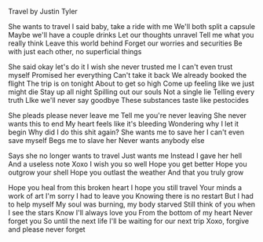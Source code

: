 Travel 
by Justin Tyler

She wants to travel
I said baby, take a ride with me 
We'll both split a capsule
Maybe we'll have a couple drinks
Let our thoughts unravel
Tell me what you really think 
Leave this world behind
Forget our worries and securities
Be with just each other, no superficial things

She said okay let's do it
I wish she never trusted me 
I can't even trust myself
Promised her everything
Can't take it back
We already booked the flight
The trip is on tonight
About to get so high
Come up feeling like we just might die
Stay up all night
Spilling out our souls
Not a single lie
Telling every truth 
LIke we'll never say goodbye
These substances taste like pestocides

She pleads please never leave me
Tell me you're never leaving
She never wants this to end
My heart feels like it's bleeding
Wondering why I let it begin
Why did I do this shit again? 
She wants me to save her
I can't even save myself
Begs me to slave her
Never wants anybody else

Says she no longer wants to travel
Just wants me
Instead I gave her hell 
And a useless note
Xoxo I wish you so well 
Hope you get better
Hope you outgrow your shell 
Hope you outlast the weather
And that you truly grow

Hope you heal from this broken heart
I hope you still travel
Your minds a work of art
I'm sorry I had to leave you 
Knowing there is no restart
But I had to help myself
My soul was burning, my body starved
Still think of you when I see the stars
Know I'll always love you 
From the bottom of my heart
Never forget you
So until the next life
I'll be waiting for our next trip 
Xoxo, forgive and please never forget
